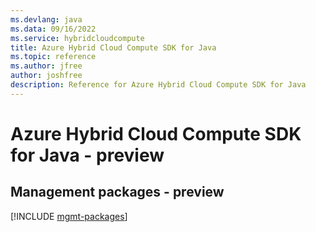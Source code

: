 ```yaml
---
ms.devlang: java
ms.data: 09/16/2022
ms.service: hybridcloudcompute
title: Azure Hybrid Cloud Compute SDK for Java
ms.topic: reference
ms.author: jfree
author: joshfree
description: Reference for Azure Hybrid Cloud Compute SDK for Java
---
```

# Azure Hybrid Cloud Compute SDK for Java - preview

## Management packages - preview
[!INCLUDE [mgmt-packages](hybrid-cloud-compute-mgmt-index.md)]